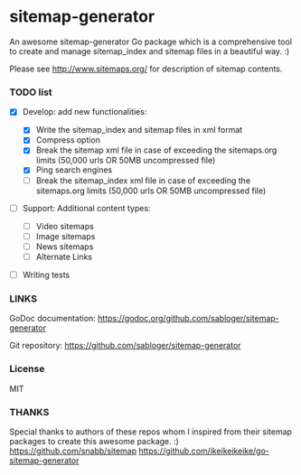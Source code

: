 sitemap-generator
=================

An awesome sitemap-generator Go package which is a comprehensive tool to create
and manage sitemap_index and sitemap files in a beautiful way. :)

Please see http://www.sitemaps.org/ for description of sitemap contents.

### TODO list
- [x] Develop: add new functionalities:
  - [x] Write the sitemap_index and sitemap files in xml format
  - [x] Compress option
  - [x] Break the sitemap xml file in case of exceeding 
    the sitemaps.org limits (50,000 urls OR 50MB uncompressed file)
  - [x] Ping search engines
  - [ ] Break the sitemap_index xml file in case of exceeding
    the sitemaps.org limits (50,000 urls OR 50MB uncompressed file)
- [ ] Support: Additional content types:
  - [ ] Video sitemaps
  - [ ] Image sitemaps
  - [ ] News sitemaps
  - [ ] Alternate Links
- [ ] Writing tests


### LINKS
GoDoc documentation:
https://godoc.org/github.com/sabloger/sitemap-generator

Git repository:
https://github.com/sabloger/sitemap-generator


### License
MIT


### THANKS
Special thanks to authors of these repos whom I inspired from their sitemap packages to create this awesome package. :)
https://github.com/snabb/sitemap
https://github.com/ikeikeikeike/go-sitemap-generator
